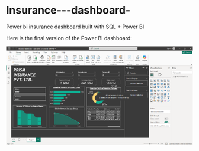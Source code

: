 # Insurance---dashboard-
Power bi insurance dashboard built with SQL + Power BI

Here is the final version of the Power BI dashboard:

[![Dashboard Screenshot](https://github.com/ThumuTejaswi/Insurance_Dashboard_Project/blob/main/Insurance%20Dashboard.png?raw=true)](https://github.com/ThumuTejaswi/Insurance_Dashboard_Project/blob/main/Insurance%20Dashboard.png?raw=true)
